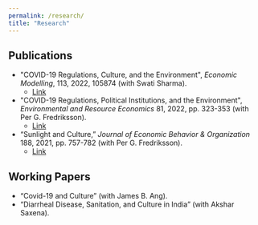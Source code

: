 ```yaml
---
permalink: /research/
title: "Research"
---
```


## Publications


- "COVID-19 Regulations, Culture, and the Environment", *Economic Modelling*, 113, 2022, 105874 (with Swati Sharma).
  - [Link](https://www.sciencedirect.com/science/article/pii/S0264999322001201) 
- "COVID-19 Regulations, Political Institutions, and the Environment", *Environmental and Resource Economics* 81, 2022, pp. 323-353 (with Per G. Fredriksson).
  - [Link](https://link.springer.com/article/10.1007/s10640-021-00628-z)
- “Sunlight and Culture,” *Journal of Economic Behavior & Organization* 188, 2021, pp. 757-782 (with Per G. Fredriksson).
  - [Link](https://www.sciencedirect.com/science/article/abs/pii/S0167268121002195)


## Working Papers

- “Covid-19 and Culture” (with James B. Ang).
- “Diarrheal Disease, Sanitation, and Culture in India” (with Akshar Saxena).
